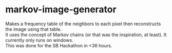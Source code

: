 # markov-image-generator
Makes a frequency table of the neighbors to each pixel then reconstructs the image using that table.  
It uses the concept of Markov chains (or that was the inspiration, at least).  It currently only runs on windows.  
This was done for the SB Hackathon in <36 hours.
